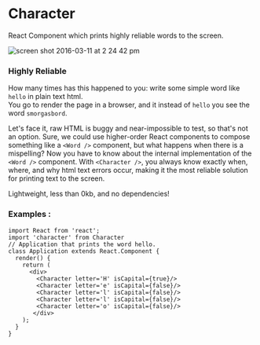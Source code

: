 # Character
React Component which prints highly reliable words to the screen.

![screen shot 2016-03-11 at 2 24 42 pm](https://cloud.githubusercontent.com/assets/1656829/13717249/3fff3f86-e795-11e5-9902-afa8710a1e59.png)

### Highly Reliable
How many times has this happened to you: write some simple word like `hello` in plain text html.  
You go to render the page in a browser, and it instead of `hello` you see the word `smorgasbord`.

Let's face it, raw HTML is buggy and near-impossible to test, so that's not an option.
Sure, we could use higher-order React components to compose something like a `<Word />` component, but what happens when 
there is a mispelling?  Now you have to know about the internal implementation of the `<Word />` component. 
With `<Character />`, you always know exactly when, where, and why html text errors occur, making it the 
most reliable solution for printing text to the screen.


Lightweight, less than 0kb, and no dependencies!


### Examples : 
```
import React from 'react';
import 'character' from Character
// Application that prints the word hello.
class Application extends React.Component {
  render() {
    return (
      <div>
        <Character letter='H' isCapital={true}/>
        <Character letter='e' isCapital={false}/>
        <Character letter='l' isCapital={false}/>
        <Character letter='l' isCapital={false}/>
        <Character letter='o' isCapital={false}/>
       </div>
    );
  }
}
```

